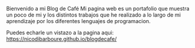 Bienvenido a mi Blog de Café
Mi pagina web es un portafolio que muestra un poco de mi y los distintos trabajos que he realizado a lo largo de mi aprendizaje por los diferentes lenguajes de programacion.

Puedes echarle un vistazo a la pagina aqui: https://nicodibarboure.github.io/blogdecafe/
